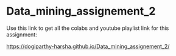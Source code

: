 # Data_mining_assignement_2

Use this link to get all the colabs and youtube playlist link for this assignment: 


https://dogiparthy-harsha.github.io/Data_mining_assignement_2/
